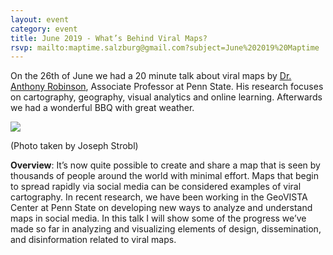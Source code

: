 ```yaml
---
layout: event
category: event
title: June 2019 - What’s Behind Viral Maps?
rsvp: mailto:maptime.salzburg@gmail.com?subject=June%202019%20Maptime
---
```


On the 26th of June we had a 20 minute talk about viral maps by [Dr. Anthony Robinson](https://sites.psu.edu/arobinson/), Associate Professor at Penn State. His research focuses on cartography, geography, visual analytics and online learning. Afterwards we had a wonderful BBQ with great weather.

![]({{site.baseurl}}/img/2019-06-26_Anthony_Robinson.jpg)

(Photo taken by Joseph Strobl)

**Overview**: It’s now quite possible to create and share a map that is seen by thousands of people around the world with minimal effort. Maps that begin to spread rapidly via social media can be considered examples of viral cartography. In recent research, we have been working in the GeoVISTA Center at Penn State on developing new ways to analyze and understand maps in social media. In this talk I will show some of the progress we’ve made so far in analyzing and visualizing elements of design, dissemination, and disinformation related to viral maps.
